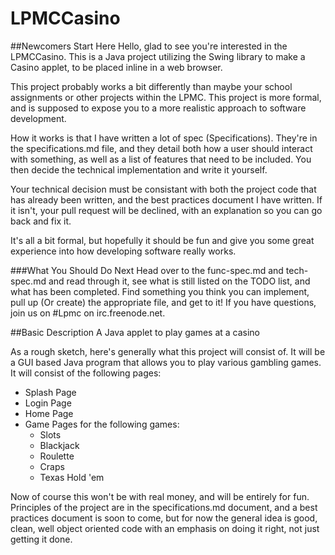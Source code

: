 LPMCCasino
==========
##Newcomers Start Here
Hello, glad to see you're interested in the LPMCCasino. This is a Java project utilizing the Swing library to
make a Casino applet, to be placed inline in a web browser. 

This project probably works a bit differently than maybe your school assignments or other projects within the LPMC.
This project is more formal, and is supposed to expose you to a more realistic approach to software development. 

How it works is that I have written a lot of spec (Specifications). They're in the specifications.md file, and they
detail both how a user should interact with something, as well as a list of features that need to be included. You
then decide the technical implementation and write it yourself. 

Your technical decision must be consistant with both
the project code that has already been written, and the best practices document I have written. If it isn't, your 
pull request will be declined, with an explanation so you can go back and fix it. 

It's all a bit formal, but hopefully it should be fun and give you some great experience into how developing software 
really works.

###What You Should Do Next
Head over to the func-spec.md and tech-spec.md and read through it, see what is still listed on the TODO list, and what has been completed.
Find something you think you can implement, pull up (Or create) the appropriate file, and get to it! If you have questions,
join us on #Lpmc on irc.freenode.net.

##Basic Description
A Java applet to play games at a casino

As a rough sketch, here's generally what this project will consist of. 
It will be a GUI based Java program that allows you to play various gambling games. It will consist of the following pages:

- Splash Page
- Login Page
- Home Page
- Game Pages for the following games:
    - Slots
    - Blackjack
    - Roulette
    - Craps
    - Texas Hold 'em
    
Now of course this won't be with real money, and will be entirely for fun. 
Principles of the project are in the specifications.md document, and a best practices document is soon to come, but for now
the general idea is good, clean, well object oriented code with an emphasis on doing it right, not just getting it done.